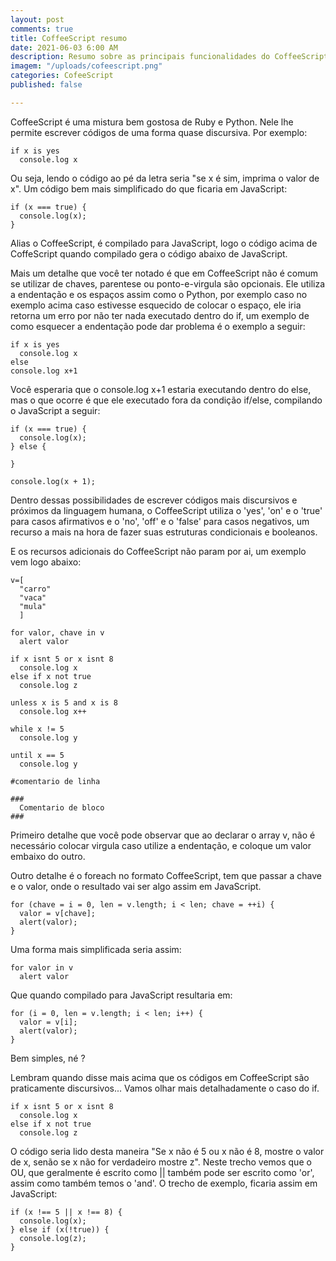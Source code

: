 ```yaml
---
layout: post
comments: true
title: CoffeeScript resumo
date: 2021-06-03 6:00 AM
description: Resumo sobre as principais funcionalidades do CoffeeScript
imagem: "/uploads/cofeescript.png"
categories: CofeeScript
published: false

---
```

CoffeeScript é uma mistura bem gostosa de Ruby e Python. Nele lhe permite escrever códigos de uma forma quase discursiva. Por exemplo:

    if x is yes
      console.log x

Ou seja, lendo o código ao pé da letra seria "se x é sim, imprima o valor de x". Um código bem mais simplificado do que ficaria em JavaScript:

    if (x === true) {
      console.log(x);
    }

Alias o CoffeeScript, é compilado para JavaScript, logo o código acima de CoffeScript quando compilado gera o código abaixo de JavaScript.

Mais um detalhe que você ter notado é que em CoffeeScript não é comum se utilizar de chaves, parentese ou ponto-e-virgula são opcionais. Ele utiliza a endentação e os espaços assim como o Python, por exemplo caso no exemplo acima caso estivesse esquecido de colocar o espaço, ele iria retorna um erro por não ter nada executado dentro do if, um exemplo de como esquecer a endentação pode dar problema é o exemplo a seguir:

    if x is yes 
      console.log x
    else
    console.log x+1

Você esperaria que o console.log x+1 estaria executando dentro do else, mas o que ocorre é que ele executado fora da condição if/else, compilando o JavaScript a seguir:

    if (x === true) {
      console.log(x);
    } else {
    
    }
    
    console.log(x + 1);

Dentro dessas possibilidades de escrever códigos mais discursivos e próximos da linguagem humana, o CoffeeScript utiliza o 'yes', 'on' e o 'true' para casos afirmativos e o 'no', 'off' e o 'false' para casos negativos, um recurso a mais na hora de  fazer suas estruturas condicionais e booleanos.

E os recursos adicionais do CoffeeScript não param por ai, um exemplo vem logo abaixo:

    v=[
      "carro"
      "vaca"
      "mula"
      ]
    
    for valor, chave in v
      alert valor
    
    if x isnt 5 or x isnt 8
      console.log x
    else if x not true
      console.log z
    
    unless x is 5 and x is 8
      console.log x++
      
    while x != 5
      console.log y
    
    until x == 5
      console.log y
      
    #comentario de linha
    
    ###
      Comentario de bloco
    ###

Primeiro detalhe que você pode observar que ao declarar o array v, não é necessário colocar virgula caso utilize a endentação, e coloque um valor embaixo do outro.

Outro detalhe é o foreach no formato CoffeeScript, tem que passar a chave e o valor, onde o resultado vai ser algo assim em JavaScript.

    for (chave = i = 0, len = v.length; i < len; chave = ++i) {
      valor = v[chave];
      alert(valor);
    }

Uma forma mais simplificada seria assim:

    for valor in v
      alert valor

Que quando compilado para JavaScript resultaria em:

    for (i = 0, len = v.length; i < len; i++) {
      valor = v[i];
      alert(valor);
    }

Bem simples, né ?

Lembram quando disse mais acima que os códigos em CoffeeScript são praticamente discursivos... Vamos olhar mais detalhadamente o caso do if. 

    if x isnt 5 or x isnt 8
      console.log x
    else if x not true
      console.log z

O código seria lido desta maneira "Se x não é 5 ou x não é 8, mostre o valor de x,  senão se x não for verdadeiro mostre z". Neste trecho vemos que o OU, que geralmente é escrito como || também pode ser escrito como 'or', assim como também temos o 'and'. O trecho de exemplo, ficaria assim em JavaScript:

    if (x !== 5 || x !== 8) {
      console.log(x);
    } else if (x(!true)) {
      console.log(z);
    }